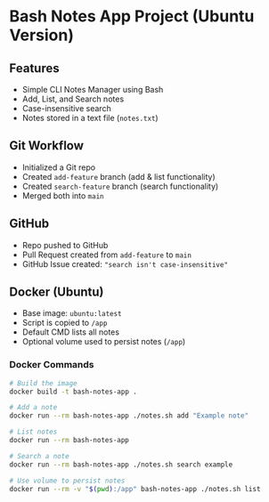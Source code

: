 # Bash Notes App Project (Ubuntu Version)

## Features

- Simple CLI Notes Manager using Bash
- Add, List, and Search notes
- Case-insensitive search
- Notes stored in a text file (`notes.txt`)

## Git Workflow

- Initialized a Git repo
- Created `add-feature` branch (add & list functionality)
- Created `search-feature` branch (search functionality)
- Merged both into `main`

## GitHub

- Repo pushed to GitHub
- Pull Request created from `add-feature` to `main`
- GitHub Issue created: `"search isn't case-insensitive"`

## Docker (Ubuntu)

- Base image: `ubuntu:latest`
- Script is copied to `/app`
- Default CMD lists all notes
- Optional volume used to persist notes (`/app`)

### Docker Commands

```bash
# Build the image
docker build -t bash-notes-app .

# Add a note
docker run --rm bash-notes-app ./notes.sh add "Example note"

# List notes
docker run --rm bash-notes-app

# Search a note
docker run --rm bash-notes-app ./notes.sh search example

# Use volume to persist notes
docker run --rm -v "$(pwd):/app" bash-notes-app ./notes.sh list
